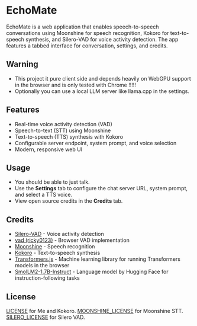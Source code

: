 # EchoMate

EchoMate is a web application that enables speech-to-speech conversations using Moonshine for speech recognition, Kokoro for text-to-speech synthesis, and Silero-VAD for voice activity detection. The app features a tabbed interface for conversation, settings, and credits.

## Warning
- This project it pure client side and depends heavily on WebGPU support in the browser and is only tested with Chrome !!!!!
- Optionally you can use a local LLM server like llama.cpp in the settings.

## Features
- Real-time voice activity detection (VAD)
- Speech-to-text (STT) using Moonshine
- Text-to-speech (TTS) synthesis with Kokoro
- Configurable server endpoint, system prompt, and voice selection
- Modern, responsive web UI

## Usage
- You should be able to just talk.
- Use the **Settings** tab to configure the chat server URL, system prompt, and select a TTS voice.
- View open source credits in the **Credits** tab.

## Credits
- [Silero-VAD](https://github.com/snakers4/silero-vad) - Voice activity detection
- [vad (ricky0123)](https://github.com/ricky0123/vad) - Browser VAD implementation
- [Moonshine](https://github.com/usefulsensors/moonshine) - Speech recognition
- [Kokoro](https://github.com/hexgrad/kokoro) - Text-to-speech synthesis
- [Transformers.js](https://github.com/huggingface/transformers.js) - Machine learning library for running Transformers models in the browser
- [SmolLM2-1.7B-Instruct](https://huggingface.co/HuggingFaceTB/SmolLM2-1.7B-Instruct) - Language model by Hugging Face for instruction-following tasks

## License
[LICENSE](LICENSE) for Me and Kokoro.
[MOONSHINE_LICENSE](MOONSHINE_LICENSE) for Moonshine STT.
[SILERO_LICENSE](SILERO_LICENSE) for Silero VAD.
